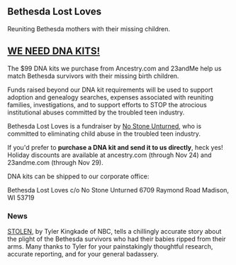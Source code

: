 ## Bethesda Lost Loves

Reuniting Bethesda mothers with their missing children.

## [WE NEED DNA KITS!](https://www.paypal.com/donate/?hosted_button_id=2CWXZDWKF6TCW)

The $99 DNA kits we purchase from Ancestry.com and 23andMe help us match Bethesda survivors with their missing birth children. 

Funds raised beyond our DNA kit requirements will be used to support adoption and genealogy searches, expenses associated with reuniting families, investigations, and to support efforts to STOP the atrocious institutional abuses committed by the troubled teen industry.

Bethesda Lost Loves is a fundraiser by [No Stone Unturned](https://nsuchurch.org), who is committed to eliminating child abuse in the troubled teen industry.

If you'd prefer to **purchase a DNA kit and send it to us directly**, heck yes! Holiday discounts are available at ancestry.com (through Nov 24) and 23andme.com (through Nov 29).

DNA kits can be shipped to our corporate office:

Bethesda Lost Loves
c/o No Stone Unturned
6709 Raymond Road
Madison, WI 53719

### News

[STOLEN](https://www.nbcnews.com/specials/bethesda-home-girls-stolen-babies/), by Tyler Kingkade of NBC, tells a chillingly accurate story about the plight of the Bethesda survivors who had their babies ripped from their arms. Many thanks to Tyler for your painstakingly thoughtful research, accurate reporting, and for your general badassery.
